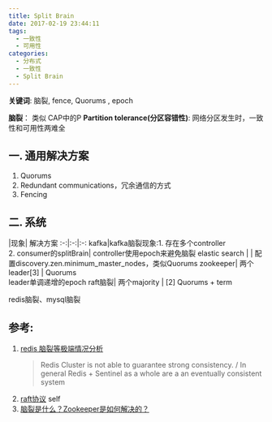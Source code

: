 ```yaml
---
title: Split Brain
date: 2017-02-19 23:44:11
tags:
  - 一致性
  - 可用性
categories:
  - 分布式 
  - 一致性  
  - Split Brain   
---
```


**关键词**: 脑裂, fence, Quorums , epoch


**脑裂**： 类似 CAP中的P
**Partition tolerance(分区容错性)**: 网络分区发生时，一致性和可用性两难全

## 一. 通用解决方案
1. Quorums
2. Redundant communications，冗余通信的方式
3. Fencing


## 二. 系统
|现象| 解决方案
:-:|:-:|:-:
kafka|kafka脑裂现象:1. 存在多个controller <br> 2. consumer的splitBrain| controller使用epoch来避免脑裂
elastic search | | 配置discovery.zen.minimum_master_nodes，类似Quorums
zookeeper| 两个leader[3] | Quorums <br>leader单调递增的epoch
raft脑裂| 两个majority | [2] Quorums + term  

redis脑裂、mysql脑裂 

## 参考:
1. [redis 脑裂等极端情况分析](https://www.cnblogs.com/yjmyzz/p/redis-split-brain-analysis.html)
   > Redis Cluster is not able to guarantee strong consistency. / In general Redis + Sentinel as a whole are a an eventually consistent system
2. [raft协议](../../../../2019/06/21/raft/) self
3. [脑裂是什么？Zookeeper是如何解决的？](https://www.cnblogs.com/nicerblog/p/11232531.html)




	

	
	
	
